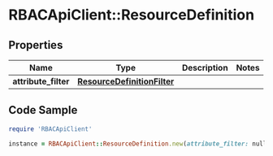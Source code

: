 # RBACApiClient::ResourceDefinition

## Properties

Name | Type | Description | Notes
------------ | ------------- | ------------- | -------------
**attribute_filter** | [**ResourceDefinitionFilter**](ResourceDefinitionFilter.md) |  | 

## Code Sample

```ruby
require 'RBACApiClient'

instance = RBACApiClient::ResourceDefinition.new(attribute_filter: null)
```



